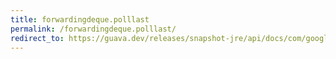 ```yaml
---
title: forwardingdeque.polllast
permalink: /forwardingdeque.polllast/
redirect_to: https://guava.dev/releases/snapshot-jre/api/docs/com/google/common/collect/ForwardingDeque.html#pollLast--
---
```

